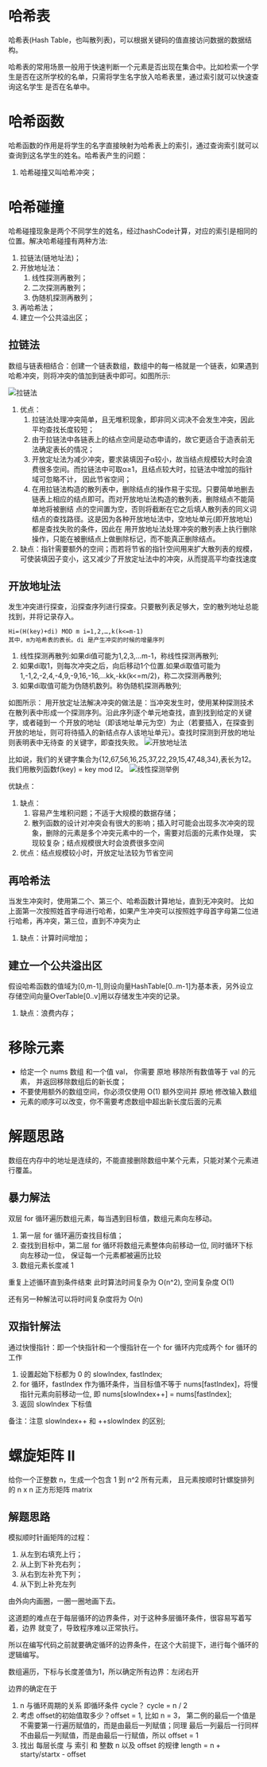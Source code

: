 # 哈希表
哈希表(Hash Table，也叫散列表)，可以根据关键码的值直接访问数据的数据结构。

哈希表的常用场景一般用于快速判断一个元素是否出现在集合中。比如检索一个学生是否在这所学校的名单，只需将学生名字放入哈希表里，通过索引就可以快速查询这名学生
是否在名单中。

# 哈希函数
哈希函数的作用是将学生的名字直接映射为哈希表上的索引，通过查询索引就可以查询到这名学生的姓名。哈希表产生的问题：
1. 哈希碰撞又叫哈希冲突；

# 哈希碰撞
哈希碰撞现象是两个不同学生的姓名，经过hashCode计算，对应的索引是相同的位置。解决哈希碰撞有两种方法:
1. 拉链法(链地址法)；
2. 开放地址法：
   1. 线性探测再散列；
   2. 二次探测再散列；
   3. 伪随机探测再散列；
3. 再哈希法；
4. 建立一个公共溢出区；
## 拉链法
数组与链表相结合：创建一个链表数组，数组中的每一格就是一个链表，如果遇到哈希冲突，则将冲突的值加到链表中即可。如图所示:

![拉链法](../photo/1.拉链法.png)

1. 优点：
   1. 拉链法处理冲突简单，且无堆积现象，即非同义词决不会发生冲突，因此平均查找长度较短；
   2. 由于拉链法中各链表上的结点空间是动态申请的，故它更适合于造表前无法确定表长的情况；
   3. 开放定址法为减少冲突，要求装填因子α较小，故当结点规模较大时会浪费很多空间。而拉链法中可取α≥1，且结点较大时，拉链法中增加的指针域可忽略不计，
   因此节省空间；
   4. 在用拉链法构造的散列表中，删除结点的操作易于实现。只要简单地删去链表上相应的结点即可。而对开放地址法构造的散列表，删除结点不能简单地将被删结
   点的空间置为空，否则将截断在它之后填人散列表的同义词结点的查找路径。这是因为各种开放地址法中，空地址单元(即开放地址)都是查找失败的条件，因此在 
   用开放地址法处理冲突的散列表上执行删除操作，只能在被删结点上做删除标记，而不能真正删除结点。
2. 缺点：指针需要额外的空间；而若将节省的指针空间用来扩大散列表的规模，可使装填因子变小，这又减少了开放定址法中的冲突，从而提高平均查找速度
## 开放地址法
发生冲突进行探查，沿探查序列进行探查。只要散列表足够大，空的散列地址总能找到，并将记录存入。
```text
Hi=(H(key)+di) MOD m i=1,2,…,k(k<=m-1)
其中，m为哈希表的表长。di 是产生冲突的时候的增量序列
```
1. 线性探测再散列:如果di值可能为1,2,3,…m-1，称线性探测再散列;
2. 如果di取1，则每次冲突之后，向后移动1个位置.如果di取值可能为1,-1,2,-2,4,-4,9,-9,16,-16,…kk,-kk(k<=m/2)，称二次探测再散列;
3. 如果di取值可能为伪随机数列。称伪随机探测再散列;

如图所示：
用开放定址法解决冲突的做法是：当冲突发生时，使用某种探测技术在散列表中形成一个探测序列。沿此序列逐个单元地查找，直到找到给定的关键字，或者碰到一
个开放的地址（即该地址单元为空）为止（若要插入，在探查到开放的地址，则可将待插入的新结点存人该地址单元）。查找时探测到开放的地址则表明表中无待查
的关键字，即查找失败。
![开放地址法](../photo/2.开放地址法.png)

比如说，我们的关键字集合为{12,67,56,16,25,37,22,29,15,47,48,34},表长为12。 我们用散列函数f(key) = key mod l2。
![线性探测举例](../photo/3.线性探测举例.png)

优缺点：
1. 缺点：
   1. 容易产生堆积问题；不适于大规模的数据存储；
   2. 散列函数的设计对冲突会有很大的影响；插入时可能会出现多次冲突的现象，删除的元素是多个冲突元素中的一个，需要对后面的元素作处理，
   实现较复杂；结点规模很大时会浪费很多空间
2. 优点：结点规模较小时，开放定址法较为节省空间
## 再哈希法
当发生冲突时，使用第二个、第三个、哈希函数计算地址，直到无冲突时。
比如上面第一次按照姓首字母进行哈希，如果产生冲突可以按照姓字母首字母第二位进行哈希，再冲突，第三位，直到不冲突为止
1. 缺点：计算时间增加；
## 建立一个公共溢出区
假设哈希函数的值域为[0,m-1],则设向量HashTable[0..m-1]为基本表，另外设立存储空间向量OverTable[0..v]用以存储发生冲突的记录。
1. 缺点：浪费内存；

# 移除元素

* 给定一个 nums 数组 和一个值 val， 你需要 原地 移除所有数值等于 val 的元素， 并返回移除数组后的新长度；
* 不要使用额外的数组空间，你必须仅使用 O(1) 额外空间并 原地 修改输入数组
* 元素的顺序可以改变，你不需要考虑数组中超出新长度后面的元素

# 解题思路

数组在内存中的地址是连续的，不能直接删除数组中某个元素，只能对某个元素进行覆盖。

## 暴力解法

双层 for 循环遍历数组元素，每当遇到目标值，数组元素向左移动。

1. 第一层 for 循环遍历查找目标值；
2. 查找到目标中，第二层 for 循环将数组元素整体向前移动一位, 同时循环下标向左移动一位，
   保证每一个元素都被遍历比较
3. 数组元素长度减 1

重复上述循环直到条件结束
此时算法时间复杂为 O(n^2), 空间复杂度 O(1)

还有另一种解法可以将时间复杂度将为 O(n)

## 双指针解法

通过快慢指针：即一个快指针和一个慢指针在一个 for 循环内完成两个 for 循环的工作

1. 设置起始下标都为 0 的 slowIndex, fastIndex;
2. for 循环，fastIndex 作为循环条件，当目标值不等于 nums[fastIndex]，将慢指针元素向前移动一位, 即
   nums[slowIndex++] = nums[fastIndex];
3. 返回 slowIndex 下标值

备注：注意 slowIndex++ 和 ++slowIndex 的区别; 

# 螺旋矩阵 II

给你一个正整数 n，生成一个包含 1 到 n^2 所有元素， 且元素按顺时针螺旋排列的 n x n 正方形矩阵 matrix

## 解题思路

模拟顺时针画矩阵的过程：

1. 从左到右填充上行；
2. 从上到下补充右列；
3. 从右到左补充下列；
4. 从下到上补充左列

由外向内画圈，一圈一圈地画下去。

这道题的难点在于每层循环的边界条件，对于这种多层循环条件，很容易写着写着，边界
就变了，导致程序难以正常执行。

所以在编写代码之前就要确定循环的边界条件，在这个大前提下，进行每个循环的逻辑编写。

数组遍历，下标与长度差值为1，所以确定所有边界：左闭右开

边界的确定在于
1. n 与循环周期的关系 即循环条件 cycle？ cycle = n / 2
2. 考虑 offset的初始值取多少？offset = 1, 比如 n = 3， 第二例的最后一个值是不需要第一行遍历赋值的，而是由最后一列赋值；同理
   最后一列最后一行同样不由最后一列赋值，而是由最后一行赋值，所以 offset = 1
3. 找出 每层长度 与 索引 和 整数 n 以及 offset 的规律 length = n + starty/startx - offset





